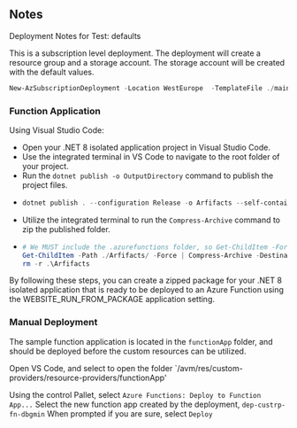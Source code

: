 ## Notes

Deployment Notes for Test: defaults

This is a subscription level deployment. The deployment will create a resource group and a storage account. The storage account will be created with the default values.

```powershell
New-AzSubscriptionDeployment -Location WestEurope  -TemplateFile ./main.test.bicep
```

### Function Application

Using Visual Studio Code:

- Open your .NET 8 isolated application project in Visual Studio Code.
- Use the integrated terminal in VS Code to navigate to the root folder of your project.
- Run the `dotnet publish -o OutputDirectory` command to publish the project files.
- ```powershell
  dotnet publish . --configuration Release -o Arfifacts --self-contained false
  ```
- Utilize the integrated terminal to run the `Compress-Archive` command to zip the published folder.
- ```powershell
  # We MUST include the .azurefunctions folder, so Get-ChildItem -Force is used to include hidden files
  Get-ChildItem -Path ./Arfifacts/ -Force | Compress-Archive -DestinationPath .\functionApp.zip -Force
  rm -r .\Arfifacts
  ```

By following these steps, you can create a zipped package for your .NET 8 isolated application that is ready to be deployed to an Azure Function using the WEBSITE_RUN_FROM_PACKAGE application setting.

### Manual Deployment

The sample function application is located in the `functionApp` folder, and should be deployed before the custom resources can be utilized.

Open VS Code, and select to open the folder `/avm/res/custom-providers/resource-providers/functionApp'

Using the control Pallet, select `Azure Functions: Deploy to Function App...`
Select the new function app created by the deployment, `dep-custrp-fn-dbgmin`
When prompted if you are sure, select `Deploy`

